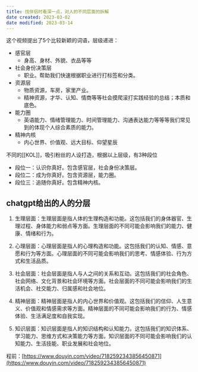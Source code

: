 ```yaml
---
title: 找伴侣时看深一点，对人的不同层面的拆解
date created: 2023-03-02
date modified: 2023-03-14
---
```


这个视频提出了5个比较新颖的词语，层级递进：

- 感官层
	- 身高、身材、外貌、衣品等等
- 社会身份决策层
	- 职业。帮助我们快速根据职业进行打标签和分类。
- 资源层
	- 物质资源，车房，家里产业。
	- 精神资源，才华、认知、情商等等社会摸爬滚打实践经验的总结；本质和底色。
- 能力圈
	- 英语能力、情绪管理能力、时间管理能力、沟通表达能力等等等我们常见到的体现个人综合素质的能力。
- 精神内核
	- 内心世界、价值观、远大目标、仰望星辰

不同的[[KOL]]，吸引粉丝的人设打造，根据以上层级，有3种段位

- 段位一：认识你真好。包含感官层，社会身份决策层。
- 段位二：成为你真好。包含资源层，能力圈。
- 段位三：追随你真好。包含精神内核。

## chatgpt给出的人的分层

1. 生理层面：生理层面是指人体的生理构造和功能。这包括我们的身体器官、生理过程、身体能力和弱点等方面。生理层面的不同可能会影响我们的能力、健康、情绪和行为。
	
2. 心理层面：心理层面是指人的心理构造和功能。这包括我们的认知、情感、意愿和行为等方面。心理层面的不同可能会影响我们的思考、情感体验、行为方式和生活品质。
	
3. 社会层面：社会层面是指人与人之间的关系和互动。这包括我们的社会角色、社会网络、文化背景和社会环境等方面。社会层面的不同可能会影响我们的生活机会、社交能力、归属感和社会地位。
	
4. 精神层面：精神层面是指人的内心世界和价值观。这包括我们的信仰、人生意义、价值观和情感需求等方面。精神层面的不同可能会影响我们的行为、情感体验、生活满足度和自我实现。
	
5. 知识层面：知识层面是指人的知识结构和认知能力。这包括我们的知识体系、学习能力、思维方式和决策能力等方面。知识层面的不同可能会影响我们的认知能力、生活技能、职业发展和社会地位。

程前：[https://www.douyin.com/video/7182592343856450871](https://www.douyin.com/video/7182592343856450871)
